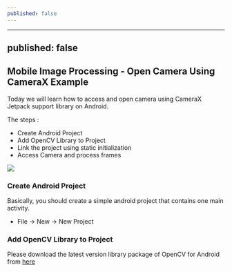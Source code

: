 ```yaml
---
published: false
---
```

---
published: false
---
## Mobile Image Processing - Open Camera Using CameraX Example

Today we will learn how to access and open camera using CameraX Jetpack support library on Android.

The steps : 

- Create Android Project 
- Add OpenCV Library to Project
- Link the project using static initialization
- Access Camera and process frames

![]({{site.baseurl}}/images/mip-camerax/1.PNG)

### Create Android Project 
Basically, you should create a simple android project that contains one main activity. 

- File -> New -> New Project 

### Add OpenCV Library to Project

Please download the latest version library package of OpenCV for Android from [here](https://opencv.org/releases/)
